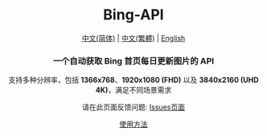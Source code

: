 <div align="center">

# Bing-API

[中文(简体)](README.md) | [中文(繁體)](README-zh-Hant.md) | [English](README-en.md)

### 一个自动获取 Bing 首页每日更新图片的 API

支持多种分辨率，包括 **1366x768**、**1920x1080 (FHD)** 以及 **3840x2160 (UHD 4K)**，满足不同场景需求

请在此页面反馈问题: [Issues页面](https://github.com/Zhang12334/Bing-API/issues)

[使用方法](usage-zh-Hans.md)
  
</div>